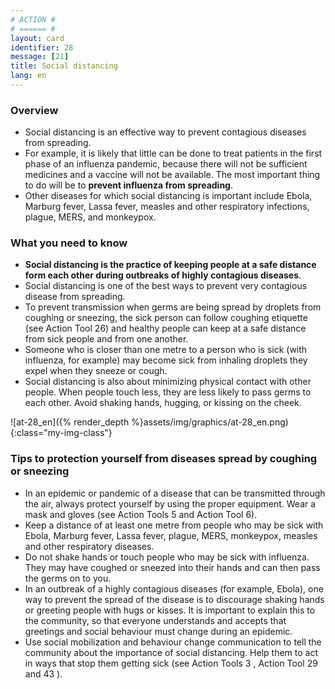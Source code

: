 ```yaml
---
# ACTION #
# ====== #
layout: card
identifier: 28
message: [21]
title: Social distancing
lang: en
---
```


### Overview

- Social distancing is an effective way to prevent contagious diseases from spreading. 
- For example, it is likely that little can be done to treat patients in the first phase of an influenza pandemic, because there will not be sufficient medicines and a vaccine will not be available. The most important thing to do will be to **prevent influenza from spreading**.
- Other diseases for which social distancing is important include Ebola, Marburg fever, Lassa fever, measles and other respiratory infections, plague, MERS, and monkeypox. 

### What you need to know

- **Social distancing is the practice of keeping people at a safe distance form each other during outbreaks of highly contagious diseases**.
- Social distancing is one of the best ways to prevent very contagious disease from spreading.
- To prevent transmission when germs are being spread by droplets from coughing or sneezing, the sick person can follow coughing etiquette (see Action Tool 26) and healthy people can keep at a safe distance from sick people and from one another.
- Someone who is closer than one metre to a person who is sick (with influenza, for example) may become sick from inhaling droplets they expel when they sneeze or cough. 
- Social distancing is also about minimizing physical contact with other people. When people touch less, they are less likely to pass germs to each other. Avoid shaking hands, hugging, or kissing on the cheek. 

![at-28_en]({% render_depth %}assets/img/graphics/at-28_en.png){:class="my-img-class"}

### Tips to protection yourself from diseases spread by coughing or sneezing 

- In an epidemic or pandemic of a disease that can be transmitted through the air, always protect yourself by using the proper equipment. Wear a mask and gloves (see Action Tools 5<a class="crosslink" href="{% render_depth %}{% render_link action|5 %}"><i class="fas fa-external-link-alt" aria-hidden="true"></i></a> and Action Tool 6<a class="crosslink" href="{% render_depth %}{% render_link action|6 %}"><i class="fas fa-external-link-alt" aria-hidden="true"></i></a>).
- Keep a distance of at least one metre from people who may be sick with Ebola, Marburg fever, Lassa fever, plague, MERS, monkeypox, measles and other respiratory diseases.
- Do not shake hands or touch people who may be sick with influenza. They may have coughed or sneezed into their hands and can then pass the germs on to you.
- In an outbreak of a highly contagious diseases (for example, Ebola), one way to prevent the spread of the disease is to discourage shaking hands or greeting people with hugs or kisses. It is important to explain this to the community, so that everyone understands and accepts that greetings and social behaviour must change during an epidemic. 
- Use social mobilization and behaviour change communication to tell the community about the importance of social distancing. Help them to act in ways that stop them getting sick (see Action Tools 3 <a class="crosslink" href="{% render_depth %}{% render_link action|3 %}"><i class="fas fa-external-link-alt" aria-hidden="true"></i></a>, Action Tool 29 <a class="crosslink" href="{% render_depth %}{% render_link action|29 %}"><i class="fas fa-external-link-alt" aria-hidden="true"></i></a> and 43 <a class="crosslink" href="{% render_depth %}{% render_link action|43 %}"><i class="fas fa-external-link-alt" aria-hidden="true"></i></a>). 
